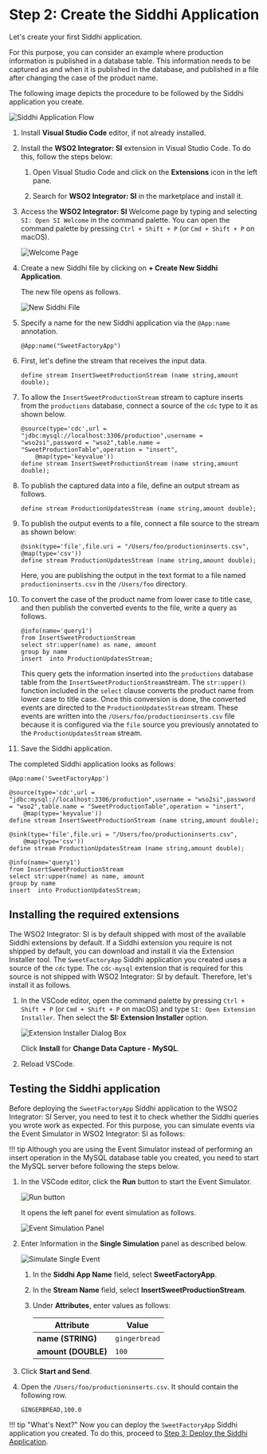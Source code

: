 # Step 2: Create the Siddhi Application

Let's create your first Siddhi application.

For this purpose, you can consider an example where production information is published in a database table. This information needs to be captured as and when it is published in the database, and published in a file after changing the case of the product name.

The following image depicts the procedure to be followed by the Siddhi application you create.

![Siddhi Application Flow]({{base_path}}/images/quick-start-guide-101/scenario.png)

1. Install **Visual Studio Code** editor, if not already installed.

2. Install the **WSO2 Integrator: SI** extension in Visual Studio Code. To do this, follow the steps below:

    1. Open Visual Studio Code and click on the **Extensions** icon in the left pane.
    
    2. Search for **WSO2 Integrator: SI** in the marketplace and install it.

3. Access the **WSO2 Integrator: SI** Welcome page by typing and selecting `SI: Open SI Welcome` in the command palette. You can open the command palette by pressing `Ctrl + Shift + P` (or `Cmd + Shift + P` on macOS).

   ![Welcome Page]({{base_path}}/images/Creating-Siddhi-Applications/Welcome-Page.png)
        
4. Create a new Siddhi file by clicking on **+ Create New Siddhi Application**.

    The new file opens as follows.
    
    ![New Siddhi File]({{base_path}}/images/Creating-Siddhi-Applications/New_Siddhi_File.png)
    
5. Specify a name for the new Siddhi application via the `@App:name` annotation.

    ```
    @App:name("SweetFactoryApp")
    ```
   
6. First, let's define the stream that receives the input data. 

    `define stream InsertSweetProductionStream (name string,amount double);`
    
7. To allow the `InsertSweetProductionStream` stream to capture inserts from the `productions` database, connect a source of the `cdc` type to it as shown below.

    ```
    @source(type='cdc',url = "jdbc:mysql://localhost:3306/production",username = "wso2si",password = "wso2",table.name = "SweetProductionTable",operation = "insert",
    	@map(type='keyvalue'))
    define stream InsertSweetProductionStream (name string,amount double);
    ```
8. To publish the captured data into a file, define an output stream as follows.

    `define stream ProductionUpdatesStream (name string,amount double);`

9. To publish the output events to a file, connect a file source to the stream as shown below:

    ```
    @sink(type='file',file.uri = "/Users/foo/productioninserts.csv",
   	@map(type='csv'))
    define stream ProductionUpdatesStream (name string,amount double);
    ```
   
   Here, you are publishing the output in the text format to a file named `productioninserts.csv` in the `/Users/foo` directory.
   
10. To convert the case of the product name from lower case to title case, and then publish the converted events to the file, write a query as follows.

    ```
    @info(name='query1')
    from InsertSweetProductionStream 
    select str:upper(name) as name, amount 
    group by name 
    insert  into ProductionUpdatesStream;
    ```
    
    This query gets the information inserted into the `productions` database table from the `InsertSweetProductionStream`stream. The `str:upper()` function included in the `select` clause converts the product name from lower case to title case. Once this conversion is done, the converted events are directed to the `ProductionUpdatesStream` stream. These events are written into the `/Users/foo/productioninserts.csv` file because it is configured via the `file` source you previously annotated to the `ProductionUpdatesStream` stream.
    
11. Save the Siddhi application.


The completed Siddhi application looks as follows:

```
@App:name('SweetFactoryApp')

@source(type='cdc',url = "jdbc:mysql://localhost:3306/production",username = "wso2si",password = "wso2",table.name = "SweetProductionTable",operation = "insert",
	@map(type='keyvalue'))
define stream InsertSweetProductionStream (name string,amount double);

@sink(type='file',file.uri = "/Users/foo/productioninserts.csv",
	@map(type='csv'))
define stream ProductionUpdatesStream (name string,amount double);

@info(name='query1')
from InsertSweetProductionStream 
select str:upper(name) as name, amount 
group by name 
insert  into ProductionUpdatesStream;
```

## Installing the required extensions

The WSO2 Integrator: SI is by default shipped with most of the available Siddhi extensions by default. If a Siddhi extension you require is not shipped by default, you can download and install it via the Extension Installer tool. The `SweetFactoryApp` Siddhi application you created uses a source of the `cdc` type. The `cdc-mysql` extension that is required for this source is not shipped with WSO2 Integrator: SI by default. Therefore, let's install it as follows.


1. In the VSCode editor, open the command palette by pressing `Ctrl + Shift + P` (or `Cmd + Shift + P` on macOS) and type `SI: Open Extension Installer`. Then select the **SI: Extension Installer** option.

    ![Extension Installer Dialog Box]({{base_path}}/images/quick-start-guide-101/extension-installer-dialog.png)
    
    Click **Install** for **Change Data Capture - MySQL**.
    
2. Reload VSCode.

## Testing the Siddhi application

Before deploying the `SweetFactoryApp` Siddhi application to the WSO2 Integrator: SI Server, you need to test it to check whether the Siddhi queries you wrote work as expected. For this purpose, you can simulate events via the Event Simulator in WSO2 Integrator: SI as follows:

!!! tip
    Although you are using the Event Simulator instead of performing an insert operation in the MySQL database table you created, you need to start the MySQL server before following the steps below.

1. In the VSCode editor, click the **Run** button to start the Event Simulator.

    ![Run button]({{base_path}}/images/Testing-Siddhi-Applications/Run-Button.png)

    It opens the left panel for event simulation as follows.

    ![Event Simulation Panel]({{base_path}}/images/Testing-Siddhi-Applications/Single-Event-Simulation-Panel.png)

2.  Enter Information in the **Single Simulation** panel as described below.

    ![Simulate Single Event]({{base_path}}/images/quick-start-guide-101/simulate-single-event.png)

    1. In the **Siddhi App Name** field, select **SweetFactoryApp**.
    
    2. In the **Stream Name** field, select **InsertSweetProductionStream**.
    
    3. Under **Attributes**, enter values as follows:
    
        | **Attribute**       | **Value**           |
        |---------------------|---------------------|
        | **name (STRING)**   | `gingerbread`       |
        | **amount (DOUBLE)** | `100`               |
        
3. Click **Start and Send**. 

4. Open the `/Users/foo/productioninserts.csv`. It should contain the following row.

    `GINGERBREAD,100.0`
   

!!! tip "What's Next?"
    Now you can deploy the `SweetFactoryApp` Siddhi application you created. To do this, proceed to [Step 3: Deploy the Siddhi Application](deploy-siddhi-application.md).
